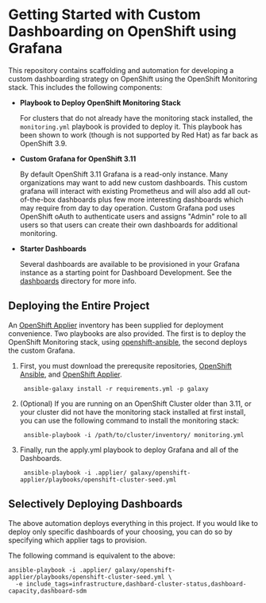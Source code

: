 # Getting Started with Custom Dashboarding on OpenShift using Grafana

This repository contains scaffolding and automation for developing a custom dashboarding strategy on OpenShift using the OpenShift Monitoring stack. This includes the following components:

* **Playbook to Deploy OpenShift Monitoring Stack**

  For clusters that do not already have the monitoring stack installed, the `monitoring.yml` playbook is provided to deploy it. This playbook has been shown to work (though is not supported by Red Hat) as far back as OpenShift 3.9.
* **Custom Grafana for OpenShift 3.11**

  By default OpenShift 3.11 Grafana is a read-only instance. Many organizations may want to add new custom dashboards. This custom grafana will interact with existing Prometheus and will also add all out-of-the-box dashboards plus few more interesting dashboards which may require from day to day operation. Custom Grafana pod uses OpenShift oAuth to authenticate users and assigns "Admin" role to all users so that users can create their own dashboards for additional monitoring.
* **Starter Dashboards**

  Several dashboards are available to be provisioned in your Grafana instance as a starting point for Dashboard Development. See the [dashboards](.openshift/dashboards/) directory for more info.

## Deploying the Entire Project

An [OpenShift Applier](https://github.com/redhat-cop/openshift-applier) inventory has been supplied for deployment convenience. Two playbooks are also provided. The first is to deploy the OpenShift Monitoring stack, using [openshift-ansible](https://github.com/openshift/openshift-ansible), the second deploys the custom Grafana.

1. First, you must download the prerequsite repositories, [OpenShift Ansible](https://github.com/openshift/openshift-ansible), and [OpenShift Applier](https://github.com/redhat-cop/openshift-applier).

        ansible-galaxy install -r requirements.yml -p galaxy


2. (Optional) If you are running on an OpenShift Cluster older than 3.11, or your cluster did not have the monitoring stack installed at first install, you can use the following command to install the monitoring stack:

        ansible-playbook -i /path/to/cluster/inventory/ monitoring.yml

3. Finally, run the apply.yml playbook to deploy Grafana and all of the Dashboards.

        ansible-playbook -i .applier/ galaxy/openshift-applier/playbooks/openshift-cluster-seed.yml

## Selectively Deploying Dashboards

The above automation deploys everything in this project. If you would like to deploy only specific dashboards of your choosing, you can do so by specifying which applier tags to provision.

The following command is equivalent to the above:

    ansible-playbook -i .applier/ galaxy/openshift-applier/playbooks/openshift-cluster-seed.yml \
      -e include_tags=infrastructure,dashbard-cluster-status,dashboard-capacity,dashboard-sdm
